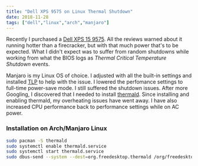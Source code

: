 ```yaml
---
title: "Dell XPS 9575 on Linux Thermal Shutdown"
date: 2018-11-28
tags: ["dell","linux","arch","manjaro"]
---
```

Recently I purchased a [Dell XPS 15 9575](https://www.dell.com/en-sg/shop/tablets/xps-15-9575/spd/xps-15-9575-2-in-1-laptop/w51795403sgw10). All the reviews warned about it running hotter than a firecracker, but with that much power that's to be expected. What I didn't expect was to suffer from random shutdowns while working from what the BIOS logs as _Thermal Critical Temperature Shutdown_ events.

Manjaro is my Linux OS of choice. I adjusted with all the built-in settings and installed [TLP](https://github.com/linrunner/TLP) to help with the issue. I lowered the perfomance settings to full-time power-save mode. I still suffered the shutdown issues. After more Googling, I discovered that I needed to install [thermald](https://01.org/linux-thermal-daemon/documentation/introduction-thermal-daemon). Since installing and enabling thermald, my overheating issues have went away. I have also increased CPU performance back to performance settings while on AC power.

### Installation on Arch/Manjaro Linux
```bash
sudo pacman -S thermald
sudo systemctl enable thermald.service
sudo systemctl start thermald.service
sudo dbus-send --system --dest=org.freedesktop.thermald /org/freedesktop/thermald org.freedesktop.thermald.SetUserPassiveTemperature string:cpu uint32:80000
```
